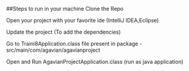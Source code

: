 ##Steps to run in your machine
Clone the Repo

Open your project with your favorite ide (IntelliJ IDEA,Eclipse)

Update the project (To add the dependencies)

Go to Traini8Application.class file present in package - src/main/com/agavian/agavianproject

Open and Run AgavianProjectApplication.class (run as java application)
